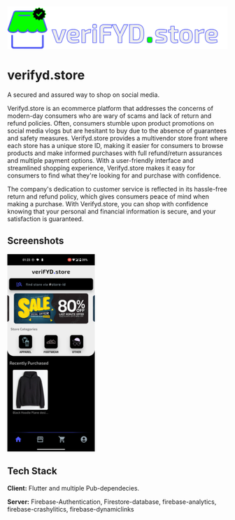 
![Logo](https://github.com/fyd-tjm/VeriFYD.store/blob/master/assets/images/verify.store-logo.png)


# verifyd.store

A secured and assured way to shop on social media.

Verifyd.store is an ecommerce platform that addresses the concerns of modern-day consumers who are wary of scams and lack of return and refund policies. Often, consumers stumble upon product promotions on social media vlogs but are hesitant to buy due to the absence of guarantees and safety measures. Verifyd.store provides a multivendor store front where each store has a unique store ID, making it easier for consumers to browse products and make informed purchases with full refund/return assurances and multiple payment options. With a user-friendly interface and streamlined shopping experience, Verifyd.store makes it easy for consumers to find what they're looking for and purchase with confidence.

The company's dedication to customer service is reflected in its hassle-free return and refund policy, which gives consumers peace of mind when making a purchase. With Verifyd.store, you can shop with confidence knowing that your personal and financial information is secure, and your satisfaction is guaranteed. 
## Screenshots

<img src="https://github.com/fyd-tjm/VeriFYD.store/blob/master/screenshots/home.png" alt="Home" width="200" height="450">




## Tech Stack

**Client:** Flutter and multiple Pub-dependecies.

**Server:** Firebase-Authentication, Firestore-database, firebase-analytics, firebase-crashylitics, firebase-dynamiclinks


